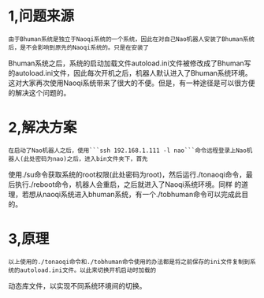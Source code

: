 # 1,问题来源</br>
    由于Bhuman系统是独立于Naoqi系统的一个系统，因此在对自己Nao机器人安装了Bhuman系统后，是不会影响到原先的Naoqi系统的。只是在安装了
Bhuman系统之后，系统的启动加载文件autoload.ini文件被修改成了Bhuman写的autoload.ini文件，因此每次开机之后，机器人默认进入了Bhuman系统环境。
这对大家再次使用Naoqi系统带来了很大的不便。但是，有一种途径是可以很方便的解决这个问题的。

# 2,解决方案</br>
    在启动了Nao机器人之后，使用```ssh 192.168.1.111 -l nao```命令远程登录上Nao机器人(此处密码为nao)之后，进入bin文件夹下，首先
使用./su命令获取系统的root权限(此处密码为root)，然后运行./tonaoqi命令，最后执行./reboot命令，机器人会重启，之后就进入了Naoqi系统环境。同样
的道理，若想从naoqi系统进入bhuman系统，有一个./tobhuman命令可以完成此目的。

# 3,原理</br>
    以上使用的./tonaoqi命令和./tobhuman命令使用的办法都是将之前保存的ini文件复制到系统的autoload.ini文件。以此来切换开机启动时加载的
动态库文件，以实现不同系统环境间的切换。
